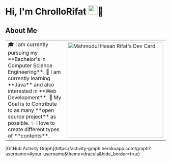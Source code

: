 # Hi, I'm ChrolloRifat <img src="https://i.ibb.co/n8nWnDQ/IMG-20230225-233109-853.jpg" width="29px">👋

## About Me
<table>
<tr>
  <td valign="center">
    🎓 I am currently pursuing my **Bachelor's in Computer Science Engineering**.
    🌱 I am currently learning **Java** and also interested in **Web Development**.
    🎯 My Goal is to Contribute to as many **open source project** as possible.
    ✨ I love to create different types of **contents**.
<td >
    <a href="https://app.daily.dev/ChrolloRifat"><img src="https://api.daily.dev/devcards/3ba68db2716c4cf1a6deee89bfe40bcb.png?r=ug0" alt="Mahmudul Hasan Rifat's Dev Card" width="300"/></a>
  </td></tr>
</table>
[GitHub Activity Graph](https://activity-graph.herokuapp.com/graph?username=#your-username&theme=dracula&hide_border=true)
